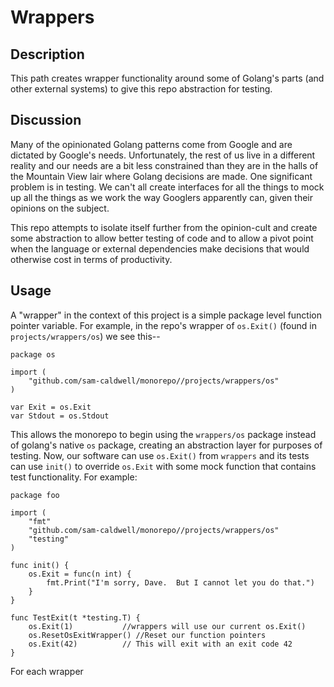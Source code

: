 Wrappers
========

## Description

This path creates wrapper functionality around some of Golang's parts (and other external systems) to give this
repo abstraction for testing.

## Discussion

Many of the opinionated Golang patterns come from Google and are dictated by Google's needs. Unfortunately, the rest
of us live in a different reality and our needs are a bit less constrained than they are in the halls of the Mountain
View lair where Golang decisions are made. One significant problem is in testing. We can't all create interfaces
for all the things to mock up all the things as we work the way Googlers apparently can, given their opinions on the
subject.

This repo attempts to isolate itself further from the opinion-cult and create some abstraction to allow better testing
of code and to allow a pivot point when the language or external dependencies make decisions that would otherwise cost
in terms of productivity.

## Usage

A "wrapper" in the context of this project is a simple package level function pointer variable. For example, in the
repo's wrapper of `os.Exit()` (found in `projects/wrappers/os`) we see this--

```golang
package os

import (
	"github.com/sam-caldwell/monorepo//projects/wrappers/os"
)

var Exit = os.Exit
var Stdout = os.Stdout
```

This allows the monorepo to begin using the `wrappers/os` package instead of golang's native `os` package, creating
an abstraction layer for purposes of testing. Now, our software can use `os.Exit()` from `wrappers` and its tests can
use `init()` to override `os.Exit` with some mock function that contains test functionality. For example:

```golang
package foo

import (
	"fmt"
	"github.com/sam-caldwell/monorepo//projects/wrappers/os"
	"testing"
)

func init() {
	os.Exit = func(n int) {
		fmt.Print("I'm sorry, Dave.  But I cannot let you do that.")
	}
}

func TestExit(t *testing.T) {
	os.Exit(1)           //wrappers will use our current os.Exit()
	os.ResetOsExitWrapper() //Reset our function pointers
	os.Exit(42)          // This will exit with an exit code 42
}
```

For each wrapper
